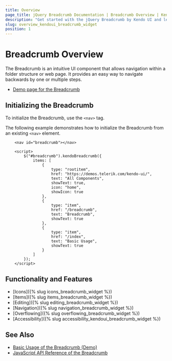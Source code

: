 ```yaml
---
title: Overview
page_title: jQuery Breadcrumb Documentation | Breadcrumb Overview | Kendo UI
description: "Get started with the jQuery Breadcrumb by Kendo UI and learn how to initialize the widget."
slug: overview_kendoui_breadcrumb_widget
position: 1
---
```


# Breadcrumb Overview

The Breadcrumb is an intuitive UI component that allows navigation within a folder structure or web page. It provides an easy way to navigate backwards by one or multiple steps.

* [Demo page for the Breadcrumb](https://demos.telerik.com/kendo-ui/breadcrumb/index) 

## Initializing the Breadcrumb

To initialize the Breadcrumb, use the `<nav>` tag.

The following example demonstrates how to initialize the Breadcrumb from an existing `<nav>` element.

```dojo
    <nav id="breadcrumb"></nav>
    
    <script>
        $("#breadcrumb").kendoBreadcrumb({
            items: [
                {
                    type: "rootitem",
                    href: "https://demos.telerik.com/kendo-ui/",
                    text: "All Components",
                    showText: true,
                    icon: "home",
                    showIcon: true
                },
                {
                    type: "item",
                    href: "/breadcrumb",
                    text: "Breadcrumb",
                    showText: true
                },
                {
                    type: "item",
                    href: "/index",
                    text: "Basic Usage",
                    showText: true
                }
            ]
        });
    </script>
```

## Functionality and Features

* [Icons]({% slug icons_breadcrumb_widget %})
* [Items]({% slug items_breadcrumb_widget %})
* [Editing]({% slug editing_breadcrumb_widget %})
* [Navigation]({% slug navigation_breadcrumb_widget %})
* [Overflowing]({% slug overflowing_breadcrumb_widget %})
* [Accessibility]({% slug accessibility_kendoui_breadcrumb_widget %})

## See Also

* [Basic Usage of the Breadcrumb (Demo)](https://demos.telerik.com/kendo-ui/breadcrumb/index)
* [JavaScript API Reference of the Breadcrumb](/api/javascript/ui/breadcrumb)
